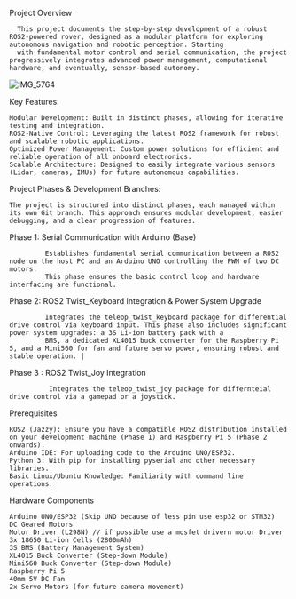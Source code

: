 Project Overview

      This project documents the step-by-step development of a robust ROS2-powered rover, designed as a modular platform for exploring autonomous navigation and robotic perception. Starting 
      with fundamental motor control and serial communication, the project progressively integrates advanced power management, computational hardware, and eventually, sensor-based autonomy.


![IMG_5764](https://github.com/user-attachments/assets/466edb55-1616-4c36-9a26-2576af3a253a)


Key Features:

    Modular Development: Built in distinct phases, allowing for iterative testing and integration.
    ROS2-Native Control: Leveraging the latest ROS2 framework for robust and scalable robotic applications.
    Optimized Power Management: Custom power solutions for efficient and reliable operation of all onboard electronics.
    Scalable Architecture: Designed to easily integrate various sensors (Lidar, cameras, IMUs) for future autonomous capabilities.


 Project Phases & Development Branches:

    The project is structured into distinct phases, each managed within its own Git branch. This approach ensures modular development, easier debugging, and a clear progression of features.

   Phase 1: Serial Communication with Arduino (Base)
  
             Establishes fundamental serial communication between a ROS2 node on the host PC and an Arduino UNO controlling the PWM of two DC motors. 
             This phase ensures the basic control loop and hardware interfacing are functional.    

   Phase 2: ROS2 Twist_Keyboard Integration & Power System Upgrade
  
             Integrates the teleop_twist_keyboard package for differential drive control via keyboard input. This phase also includes significant power system upgrades: a 3S Li-ion battery pack with a 
             BMS, a dedicated XL4015 buck converter for the Raspberry Pi 5, and a Mini560 for fan and future servo power, ensuring robust and stable operation. |

   Phase 3 : ROS2 Twist_Joy Integration

              Integrates the teleop_twist_joy package for differnteial drive control via a gamepad or a joystick.
            

 Prerequisites

    ROS2 (Jazzy): Ensure you have a compatible ROS2 distribution installed on your development machine (Phase 1) and Raspberry Pi 5 (Phase 2 onwards).
    Arduino IDE: For uploading code to the Arduino UNO/ESP32.
    Python 3: With pip for installing pyserial and other necessary libraries.
    Basic Linux/Ubuntu Knowledge: Familiarity with command line operations.
    
 Hardware Components

    Arduino UNO/ESP32 (Skip UNO because of less pin use esp32 or STM32)
    DC Geared Motors 
    Motor Driver (L298N) // if possible use a mosfet drivern motor Driver
    3x 18650 Li-ion Cells (2800mAh)
    3S BMS (Battery Management System)
    XL4015 Buck Converter (Step-down Module)
    Mini560 Buck Converter (Step-down Module)
    Raspberry Pi 5
    40mm 5V DC Fan
    2x Servo Motors (for future camera movement)

